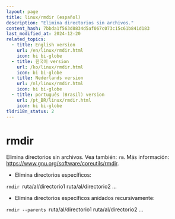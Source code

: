 ```yaml
---
layout: page
title: linux/rmdir (español)
description: "Elimina directorios sin archivos."
content_hash: 7bbda1f563d8834d5af067c073c15c61b841d183
last_modified_at: 2024-12-20
related_topics:
  - title: English version
    url: /en/linux/rmdir.html
    icon: bi bi-globe
  - title: 한국어 version
    url: /ko/linux/rmdir.html
    icon: bi bi-globe
  - title: Nederlands version
    url: /nl/linux/rmdir.html
    icon: bi bi-globe
  - title: português (Brasil) version
    url: /pt_BR/linux/rmdir.html
    icon: bi bi-globe
tldri18n_status: 2
---
```

# rmdir

Elimina directorios sin archivos.
Vea también: `rm`.
Más información: <https://www.gnu.org/software/coreutils/rmdir>.

- Elimina directorios específicos:

`rmdir `<span class="tldr-var badge badge-pill bg-dark-lm bg-white-dm text-white-lm text-dark-dm font-weight-bold">ruta/al/directorio1 ruta/al/directorio2 ...</span>

- Elimina directorios específicos anidados recursivamente:

`rmdir --parents `<span class="tldr-var badge badge-pill bg-dark-lm bg-white-dm text-white-lm text-dark-dm font-weight-bold">ruta/al/directorio1 ruta/al/directorio2 ...</span>
